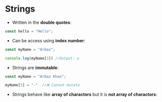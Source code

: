 # Strings

* Written in the **double quotes**:
```js
const hello = "Hello";
```


* Can be access using **index number**:
```js
const myName = "Arbaz";

console.log(myName[3]) //Output: a
```


* Strings are **immutable**:
```js
const myName = "Arbaz Khan";

myName[5] = "-"  //❌ Cannot mutate
```


* Strings behave like **array of charactors** but it is **not array of charactors**: